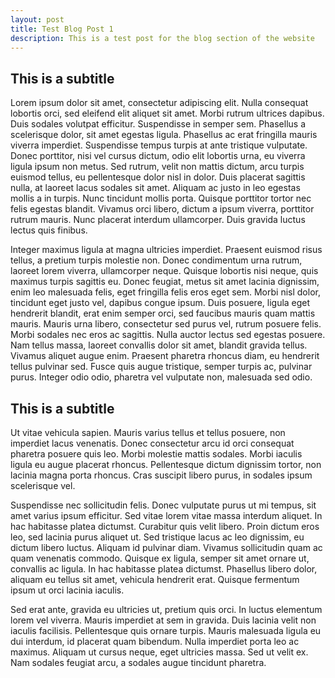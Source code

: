 ```yaml
---
layout: post
title: Test Blog Post 1
description: This is a test post for the blog section of the website
---
```


## This is a subtitle

Lorem ipsum dolor sit amet, consectetur adipiscing elit. Nulla consequat lobortis orci, sed eleifend elit aliquet sit amet. Morbi rutrum ultrices dapibus. Duis sodales volutpat efficitur. Suspendisse in semper sem. Phasellus a scelerisque dolor, sit amet egestas ligula. Phasellus ac erat fringilla mauris viverra imperdiet. Suspendisse tempus turpis at ante tristique vulputate. Donec porttitor, nisi vel cursus dictum, odio elit lobortis urna, eu viverra ligula ipsum non metus. Sed rutrum, velit non mattis dictum, arcu turpis euismod tellus, eu pellentesque dolor nisl in dolor. Duis placerat sagittis nulla, at laoreet lacus sodales sit amet. Aliquam ac justo in leo egestas mollis a in turpis. Nunc tincidunt mollis porta. Quisque porttitor tortor nec felis egestas blandit. Vivamus orci libero, dictum a ipsum viverra, porttitor rutrum mauris. Nunc placerat interdum ullamcorper. Duis gravida luctus lectus quis finibus.

Integer maximus ligula at magna ultricies imperdiet. Praesent euismod risus tellus, a pretium turpis molestie non. Donec condimentum urna rutrum, laoreet lorem viverra, ullamcorper neque. Quisque lobortis nisi neque, quis maximus turpis sagittis eu. Donec feugiat, metus sit amet lacinia dignissim, enim leo malesuada felis, eget fringilla felis eros eget sem. Morbi nisl dolor, tincidunt eget justo vel, dapibus congue ipsum. Duis posuere, ligula eget hendrerit blandit, erat enim semper orci, sed faucibus mauris quam mattis mauris. Mauris urna libero, consectetur sed purus vel, rutrum posuere felis. Morbi sodales nec eros ac sagittis. Nulla auctor lectus sed egestas posuere. Nam tellus massa, laoreet convallis dolor sit amet, blandit gravida tellus. Vivamus aliquet augue enim. Praesent pharetra rhoncus diam, eu hendrerit tellus pulvinar sed. Fusce quis augue tristique, semper turpis ac, pulvinar purus. Integer odio odio, pharetra vel vulputate non, malesuada sed odio.

## This is a subtitle

Ut vitae vehicula sapien. Mauris varius tellus et tellus posuere, non imperdiet lacus venenatis. Donec consectetur arcu id orci consequat pharetra posuere quis leo. Morbi molestie mattis sodales. Morbi iaculis ligula eu augue placerat rhoncus. Pellentesque dictum dignissim tortor, non lacinia magna porta rhoncus. Cras suscipit libero purus, in sodales ipsum scelerisque vel.

Suspendisse nec sollicitudin felis. Donec vulputate purus ut mi tempus, sit amet varius ipsum efficitur. Sed vitae lorem vitae massa interdum aliquet. In hac habitasse platea dictumst. Curabitur quis velit libero. Proin dictum eros leo, sed lacinia purus aliquet ut. Sed tristique lacus ac leo dignissim, eu dictum libero luctus. Aliquam id pulvinar diam. Vivamus sollicitudin quam ac quam venenatis commodo. Quisque ex ligula, semper sit amet ornare ut, convallis ac ligula. In hac habitasse platea dictumst. Phasellus libero dolor, aliquam eu tellus sit amet, vehicula hendrerit erat. Quisque fermentum ipsum ut orci lacinia iaculis.

Sed erat ante, gravida eu ultricies ut, pretium quis orci. In luctus elementum lorem vel viverra. Mauris imperdiet at sem in gravida. Duis lacinia velit non iaculis facilisis. Pellentesque quis ornare turpis. Mauris malesuada ligula eu dui interdum, id placerat quam bibendum. Nulla imperdiet porta leo ac maximus. Aliquam ut cursus neque, eget ultricies massa. Sed ut velit ex. Nam sodales feugiat arcu, a sodales augue tincidunt pharetra.